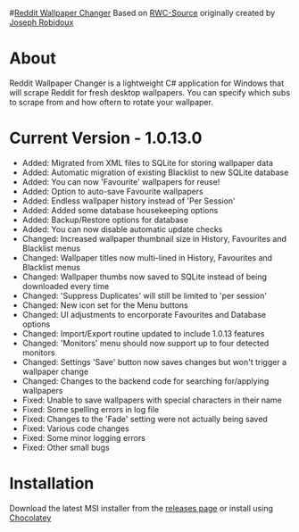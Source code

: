 #[Reddit Wallpaper Changer](https://www.reddit.com/r/rwallpaperchanger/)
Based on [RWC-Source](https://github.com/JosephRobidoux/RWC-Source) originally created by [Joseph Robidoux](https://github.com/JosephRobidoux)

# About
Reddit Wallpaper Changer is a lightweight C# application for Windows that will scrape Reddit for fresh desktop wallpapers. You can specify which subs to scrape from and how oftern to rotate your wallpaper.

# Current Version - 1.0.13.0
- Added: Migrated from XML files to SQLite for storing wallpaper data
- Added: Automatic migration of existing Blacklist to new SQLite database
- Added: You can now 'Favourite' wallpapers for reuse!
- Added: Option to auto-save Favourite wallpapers
- Added: Endless wallpaper history instead of 'Per Session'
- Added: Added some database housekeeping options
- Added: Backup/Restore options for database
- Added: You can now disable automatic update checks
- Changed: Increased wallpaper thumbnail size in History, Favourites and Blacklist menus
- Changed: Wallpaper titles now multi-lined in History, Favourites and Blacklist menus 
- Changed: Wallpaper thumbs now saved to SQLite instead of being downloaded every time
- Changed: 'Suppress Duplicates' will still be limited to 'per session'
- Changed: New icon set for the Menu buttons 
- Changed: UI adjustments to encorporate Favourites and Database options 
- Changed: Import/Export routine updated to include 1.0.13 features
- Changed: 'Monitors' menu should now support up to four detected monitors 
- Changed: Settings 'Save' button now saves changes but won't trigger a wallpaper change 
- Changed: Changes to the backend code for searching for/applying wallpapers 
- Fixed: Unable to save wallpapers with special characters in their name  
- Fixed: Some spelling errors in log file
- Fixed: Changes to the 'Fade' setting were not actually being saved
- Fixed: Various code changes
- Fixed: Some minor logging errors
- Fixed: Other small bugs

# Installation
Download the latest MSI installer from the [releases page](https://github.com/Rawns/Reddit-Wallpaper-Changer/releases) or install using [Chocolatey](https://chocolatey.org/packages/reddit-wallpaper-changer/)
